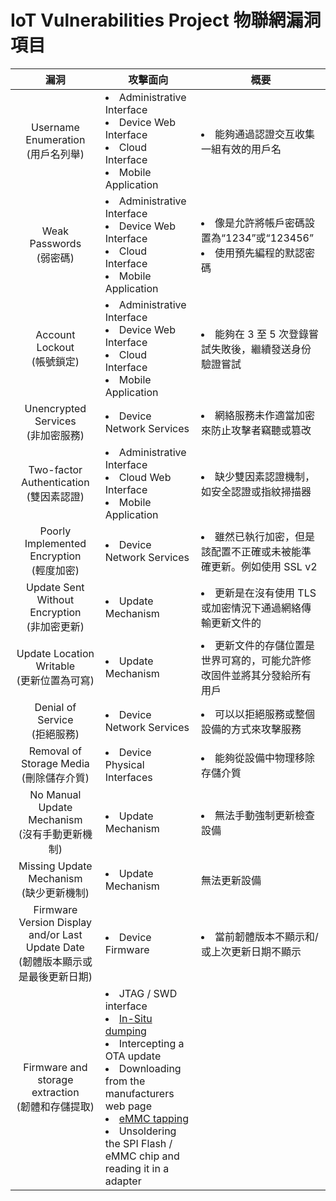 # IoT Vulnerabilities Project 物聯網漏洞項目
|  漏洞  | 攻擊面向 | 概要 |
| :----: | ------- | ---- |
| Username Enumeration<br/>(用戶名列舉) | <li>Administrative Interface</li><li>Device Web Interface</li><li> Cloud Interface</li><li>Mobile Application</li> | <li>能夠通過認證交互收集一組有效的用戶名</li> |
| Weak Passwords<br/>(弱密碼) | <li>Administrative Interface</li><li>Device Web Interface</li><li>Cloud Interface</li><li>Mobile Application</li> | <li>像是允許將帳戶密碼設置為“1234”或“123456”</li><li>使用預先編程的默認密碼</li> |
| Account Lockout<br/>(帳號鎖定) | <li>Administrative Interface</li><li>Device Web Interface</li><li>Cloud Interface</li><li>Mobile Application</li> | <li>能夠在 3 至 5 次登錄嘗試失敗後，繼續發送身份驗證嘗試</li> |
| Unencrypted Services<br/>(非加密服務) | <li>Device Network Services</li> | <li>網絡服務未作適當加密來防止攻擊者竊聽或篡改</li> |
| Two-factor Authentication<br/>(雙因素認證) | <li>Administrative Interface</li><li>Cloud Web Interface</li><li>Mobile Application</li> | <li>缺少雙因素認證機制，如安全認證或指紋掃描器</li> |
| Poorly Implemented Encryption<br/>(輕度加密) | <li>Device Network Services</li> | <li>雖然已執行加密，但是該配置不正確或未被能準確更新。例如使用 SSL v2</li> |
| Update Sent Without Encryption<br/>(非加密更新) | <li>Update Mechanism</li> | <li>更新是在沒有使用 TLS 或加密情況下通過網絡傳輸更新文件的</li> |
| Update Location Writable<br/>(更新位置為可寫) | <li>Update Mechanism</li> | <li>更新文件的存儲位置是世界可寫的，可能允許修改固件並將其分發給所有用戶</li> |
| Denial of Service<br/>(拒絕服務) | <li>Device Network Services</li> | <li>可以以拒絕服務或整個設備的方式來攻擊服務</li> |
| Removal of Storage Media<br/>(刪除儲存介質) | <li>Device Physical Interfaces</li> | <li>能夠從設備中物理移除存儲介質</li> |
| No Manual Update Mechanism<br/>(沒有手動更新機制) | <li>Update Mechanism</li></li> | <li>無法手動強制更新檢查設備</li> |
| Missing Update Mechanism<br/>(缺少更新機制) | <li>Update Mechanism</li> | 無法更新設備 |
| Firmware Version Display and/or Last Update Date<br/>(韌體版本顯示或是最後更新日期) | <li>Device Firmware</li> | <li>當前韌體版本不顯示和/或上次更新日期不顯示</li> |
| Firmware and storage extraction<br/>(韌體和存儲提取) | <li>JTAG / SWD interface</li><li>[In-Situ dumping](https://www.flashrom.org/Flashrom)</li><li>Intercepting a OTA update</li><li>Downloading from the manufacturers web page</li><li>[eMMC tapping](https://www.exploitee.rs/index.php/Exploitee.rs_Low_Voltage_e-MMC_Adapter)</li><li>Unsoldering the SPI Flash / eMMC chip and reading it in a adapter</li>





